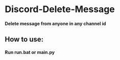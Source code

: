 # Discord-Delete-Message
#### Delete message from anyone in any channel id

## How to use:
#### Run run.bat or main.py
